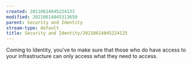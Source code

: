 ```yaml
---
created: 20210614045224133
modified: 20210614045313650
parent: Security and Identity
stream-type: default
title: Security and Identity/20210614045224125
---
```

Coming to Identity, you've to make sure that those who do have access to your infrastructure can only access what they need to access.
